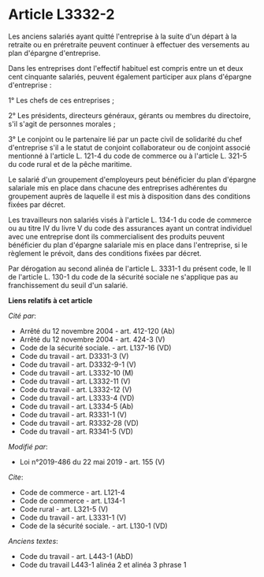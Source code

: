 # Article L3332-2

Les anciens salariés ayant quitté l'entreprise à la suite d'un départ à la retraite ou en préretraite peuvent continuer à
effectuer des versements au plan d'épargne d'entreprise. 

Dans les entreprises dont l'effectif habituel est compris entre un et deux cent cinquante salariés, peuvent également
participer aux plans d'épargne d'entreprise : 

1° Les chefs de ces entreprises ; 

2° Les présidents, directeurs généraux, gérants ou membres du directoire, s'il s'agit de personnes morales ; 

3° Le conjoint ou le partenaire lié par un pacte civil de solidarité du chef d'entreprise s'il a le statut de conjoint
collaborateur ou de conjoint associé mentionné à l'article L. 121-4 du code de commerce ou à l'article L. 321-5 du code rural
et de la pêche maritime. 

Le salarié d'un groupement d'employeurs peut bénéficier du plan d'épargne salariale mis en place dans chacune des entreprises
adhérentes du groupement auprès de laquelle il est mis à disposition dans des conditions fixées par décret. 

Les travailleurs non salariés visés à l'article L. 134-1 du code de commerce ou au titre IV du livre V du code des assurances
ayant un contrat individuel avec une entreprise dont ils commercialisent des produits peuvent bénéficier du plan d'épargne
salariale mis en place dans l'entreprise, si le règlement le prévoit, dans des conditions fixées par décret. 

Par dérogation au second alinéa de l'article L. 3331-1 du présent code, le II de l'article L. 130-1 du code de la sécurité
sociale ne s'applique pas au franchissement du seuil d'un salarié.

**Liens relatifs à cet article**

_Cité par_:

  - Arrêté du 12 novembre 2004 - art. 412-120 (Ab)
  - Arrêté du 12 novembre 2004 - art. 424-3 (V)
  - Code de la sécurité sociale. - art. L137-16 (VD)
  - Code du travail - art. D3331-3 (V)
  - Code du travail - art. D3332-9-1 (V)
  - Code du travail - art. L3332-10 (M)
  - Code du travail - art. L3332-11 (V)
  - Code du travail - art. L3332-12 (V)
  - Code du travail - art. L3333-4 (VD)
  - Code du travail - art. L3334-5 (Ab)
  - Code du travail - art. R3331-1 (V)
  - Code du travail - art. R3332-28 (VD)
  - Code du travail - art. R3341-5 (VD)

_Modifié par_:

  - Loi n°2019-486 du 22 mai 2019 - art. 155 (V)

_Cite_:

  - Code de commerce - art. L121-4
  - Code de commerce - art. L134-1
  - Code rural - art. L321-5 (V)
  - Code du travail - art. L3331-1 (V)
  - Code de la sécurité sociale. - art. L130-1 (VD)

_Anciens textes_:

  - Code du travail - art. L443-1 (AbD)
  - Code du travail L443-1 alinéa 2 et alinéa 3 phrase 1
